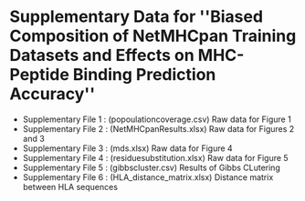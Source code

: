 # Supplementary Data for ''Biased Composition of NetMHCpan Training Datasets and Effects on MHC-Peptide Binding Prediction Accuracy''

* Supplementary File 1 : (popoulationcoverage.csv)  Raw data for Figure 1
* Supplementary File 2 : (NetMHCpanResults.xlsx)    Raw data for Figures 2 and 3
* Supplementary File 3 : (mds.xlsx)                 Raw data for Figure 4
* Supplementary File 4 : (residuesubstitution.xlsx) Raw data for Figure 5
* Supplementary File 5 : (gibbscluster.csv)         Results of Gibbs CLutering
* Supplementary File 6 : (HLA_distance_matrix.xlsx) Distance matrix between HLA sequences
